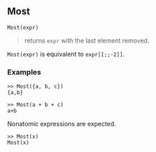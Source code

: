 ## Most

```
Most(expr)
```

> returns `expr` with the last element removed.

`Most(expr)` is equivalent to `expr[[;;-2]]`.

### Examples

```
>> Most({a, b, c})
{a,b}
 
>> Most(a + b + c)
a+b
```

Nonatomic expressions are expected.

```
>> Most(x) 
Most(x)
```